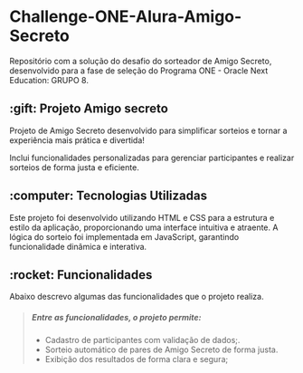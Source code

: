 <h1>Challenge-ONE-Alura-Amigo-Secreto</h1>
Repositório com a solução do desafio do sorteador de Amigo Secreto, desenvolvido para a fase de seleção do Programa ONE - Oracle Next Education: GRUPO 8.

 <h2> :gift: Projeto Amigo secreto</h2>
Projeto de Amigo Secreto desenvolvido para simplificar sorteios e tornar a experiência mais prática e divertida!

Inclui funcionalidades personalizadas para gerenciar participantes e realizar sorteios de forma justa e eficiente.

 <h2> :computer: Tecnologias Utilizadas</h2>
Este projeto foi desenvolvido utilizando HTML e CSS para a estrutura e estilo da aplicação, proporcionando uma interface intuitiva e atraente. A lógica do sorteio foi implementada em JavaScript, garantindo funcionalidade dinâmica e interativa.

<h2> :rocket: Funcionalidades</h2>
Abaixo descrevo algumas das funcionalidades que o projeto realiza.

> ##### Entre as funcionalidades, o projeto permite:
>
> - Cadastro de participantes com validação de dados;.
> - Sorteio automático de pares de Amigo Secreto de forma justa.
> - Exibição dos resultados de forma clara e segura;






